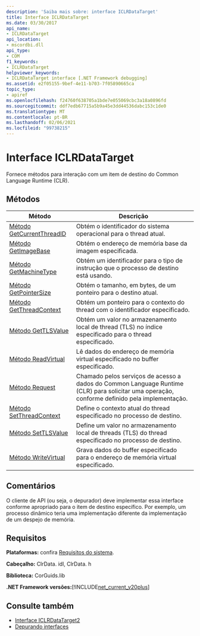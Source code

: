 ```yaml
---
description: 'Saiba mais sobre: interface ICLRDataTarget'
title: Interface ICLRDataTarget
ms.date: 03/30/2017
api_name:
- ICLRDataTarget
api_location:
- mscordbi.dll
api_type:
- COM
f1_keywords:
- ICLRDataTarget
helpviewer_keywords:
- ICLRDataTarget interface [.NET Framework debugging]
ms.assetid: e2f05155-9bef-4e11-b703-7f05890665ca
topic_type:
- apiref
ms.openlocfilehash: f24760f638705a1bde7e055069cbc3a18a0896fd
ms.sourcegitcommit: ddf7edb67715a5b9a45e3dd44536dabc153c1de0
ms.translationtype: MT
ms.contentlocale: pt-BR
ms.lasthandoff: 02/06/2021
ms.locfileid: "99738215"
---
```

# <a name="iclrdatatarget-interface"></a>Interface ICLRDataTarget

Fornece métodos para interação com um item de destino do Common Language Runtime (CLR).  
  
## <a name="methods"></a>Métodos  
  
|Método|Descrição|  
|------------|-----------------|  
|[Método GetCurrentThreadID](iclrdatatarget-getcurrentthreadid-method.md)|Obtém o identificador do sistema operacional para o thread atual.|  
|[Método GetImageBase](iclrdatatarget-getimagebase-method.md)|Obtém o endereço de memória base da imagem especificada.|  
|[Método GetMachineType](iclrdatatarget-getmachinetype-method.md)|Obtém um identificador para o tipo de instrução que o processo de destino está usando.|  
|[Método GetPointerSize](iclrdatatarget-getpointersize-method.md)|Obtém o tamanho, em bytes, de um ponteiro para o destino atual.|  
|[Método GetThreadContext](iclrdatatarget-getthreadcontext-method.md)|Obtém um ponteiro para o contexto do thread com o identificador especificado.|  
|[Método GetTLSValue](iclrdatatarget-gettlsvalue-method.md)|Obtém um valor no armazenamento local de thread (TLS) no índice especificado para o thread especificado.|  
|[Método ReadVirtual](iclrdatatarget-readvirtual-method.md)|Lê dados do endereço de memória virtual especificado no buffer especificado.|  
|[Método Request](iclrdatatarget-request-method.md)|Chamado pelos serviços de acesso a dados do Common Language Runtime (CLR) para solicitar uma operação, conforme definido pela implementação.|  
|[Método SetThreadContext](iclrdatatarget-setthreadcontext-method.md)|Define o contexto atual do thread especificado no processo de destino.|  
|[Método SetTLSValue](iclrdatatarget-settlsvalue-method.md)|Define um valor no armazenamento local de threads (TLS) do thread especificado no processo de destino.|  
|[Método WriteVirtual](iclrdatatarget-writevirtual-method.md)|Grava dados do buffer especificado para o endereço de memória virtual especificado.|  
  
## <a name="remarks"></a>Comentários  

 O cliente de API (ou seja, o depurador) deve implementar essa interface conforme apropriado para o item de destino específico. Por exemplo, um processo dinâmico teria uma implementação diferente da implementação de um despejo de memória.  
  
## <a name="requirements"></a>Requisitos  

 **Plataformas:** confira [Requisitos do sistema](../../get-started/system-requirements.md).  
  
 **Cabeçalho:** ClrData. idl, ClrData. h  
  
 **Biblioteca:** CorGuids.lib  
  
 **.NET Framework versões:**[!INCLUDE[net_current_v20plus](../../../../includes/net-current-v20plus-md.md)]  
  
## <a name="see-also"></a>Consulte também

- [Interface ICLRDataTarget2](iclrdatatarget2-interface.md)
- [Depurando interfaces](debugging-interfaces.md)
